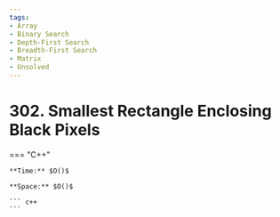 ```yaml
---
tags:
- Array
- Binary Search
- Depth-First Search
- Breadth-First Search
- Matrix
- Unsolved
---
```



# 302. Smallest Rectangle Enclosing Black Pixels

=== "C++"

    **Time:** $O()$

    **Space:** $O()$

    ``` c++
    ```